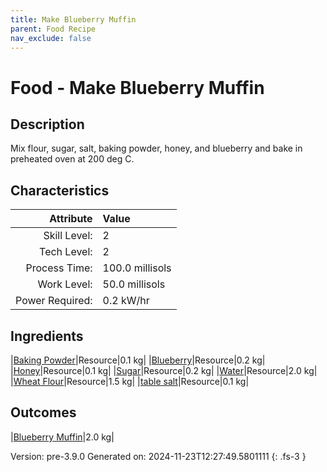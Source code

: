 ```yaml
---
title: Make Blueberry Muffin
parent: Food Recipe
nav_exclude: false
---
```

# Food - Make Blueberry Muffin

## Description
Mix flour, sugar, salt, baking powder, honey, and blueberry&#10;&#9;&#9;&#9;and bake in preheated oven at 200 deg C. 

## Characteristics

| Attribute      | Value |
|--------:|:------|
|Skill Level:|2|
|Tech Level:|2|
|Process Time:|100.0 millisols|
|Work Level:|50.0 millisols|
|Power Required:|0.2 kW/hr|

## Ingredients

|[Baking Powder](../resource/baking-powder.html)|Resource|0.1 kg|
|[Blueberry](../resource/blueberry.html)|Resource|0.2 kg|
|[Honey](../resource/honey.html)|Resource|0.1 kg|
|[Sugar](../resource/sugar.html)|Resource|0.2 kg|
|[Water](../resource/water.html)|Resource|2.0 kg|
|[Wheat Flour](../resource/wheat-flour.html)|Resource|1.5 kg|
|[table salt](../resource/table-salt.html)|Resource|0.1 kg|

## Outcomes

|[Blueberry Muffin](../resource/blueberry-muffin.html)|2.0 kg|


Version: pre-3.9.0 Generated on: 2024-11-23T12:27:49.5801111
{: .fs-3 }

